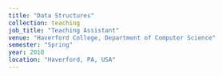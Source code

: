 ```yaml
---
title: "Data Structures"
collection: teaching
job_title: "Teaching Assistant"
venue: "Haverford College, Department of Computer Science"
semester: "Spring"
year: 2018
location: "Haverford, PA, USA"
---
```


